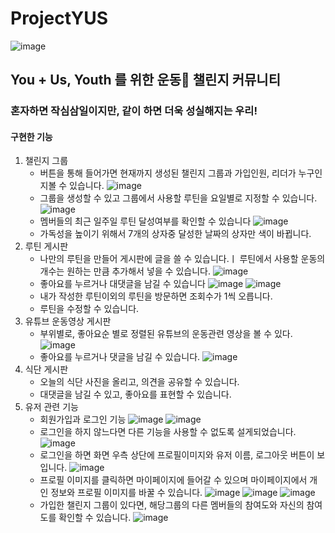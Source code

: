 # ProjectYUS
![image](https://user-images.githubusercontent.com/90673297/171552790-d26abaed-cbad-4e17-a485-b46c3e393690.png)
## You + Us, Youth 를 위한 운동🤸 챌린지 커뮤니티
### 혼자하면 작심삼일이지만, 같이 하면 더욱 성실해지는 우리! 

#### __구현한 기능__
1. 챌린지 그룹
    - 버튼을 통해 들어가면 현재까지 생성된 챌린지 그룹과 가입인원, 리더가 누구인지볼 수 있습니다.
    ![image](https://user-images.githubusercontent.com/90673297/171556184-2f74d0ba-dac1-429a-82bd-c8de20c40299.png)
    - 그룹을 생성할 수 있고 그룹에서 사용할 루틴을 요일별로 지정할 수 있습니다.
    ![image](https://user-images.githubusercontent.com/90673297/171556583-61085d03-abe5-4fb0-a16f-419bef05722e.png)
    - 멤버들의 최근 일주일 루틴 달성여부를 확인할 수 있습니다
    ![image](https://user-images.githubusercontent.com/90673297/171556205-5bf592b6-35d7-4e64-85a8-fae3b5dcf64e.png)
    - 가독성을 높이기 위해서 7개의 상자중 달성한 날짜의 상자만 색이 바뀝니다.
2. 루틴 게시판
    - 나만의 루틴을 만들어 게시판에 글을 쓸 수 있습니다.ㅣ 루틴에서 사용할 운동의 개수는 원하는 만큼 추가해서 넣을 수 있습니다.
    ![image](https://user-images.githubusercontent.com/90673297/171556356-927e8254-826e-49b3-b105-827435ccd75f.png)
    - 좋아요를 누르거나 대댓글을 남길 수 있습니다
    ![image](https://user-images.githubusercontent.com/90673297/171556410-c316e721-ad4f-4a68-9a6f-67942f93bcb6.png)
    ![image](https://user-images.githubusercontent.com/90673297/171556444-bcc3a098-8101-4671-bb5a-d43702fc8748.png)
    - 내가 작성한 루틴이외의 루틴을 방문하면 조회수가 1씩 오릅니다.
    - 루틴을 수정할 수 있습니다.
3. 유튜브 운동영상 게시판
    - 부위별로, 좋아요순 별로 정렬된 유튜브의 운동관련 영상을 볼 수 있다. 
    ![image](https://user-images.githubusercontent.com/90673297/171556518-7929b4c8-af7d-4396-8570-a2836be9dedb.png)
    - 좋아요를 누르거나 댓글을 남길 수 있습니다.
    ![image](https://user-images.githubusercontent.com/90673297/171556555-8cad043d-89fa-4f23-8a8c-34f15ef490f3.png)
4. 식단 게시판
    - 오늘의 식단 사진을 올리고, 의견을 공유할 수 있습니다. 
    - 대댓글을 남길 수 있고, 좋아요를 표현할 수 있습니다.
5. 유저 관련 기능
    - 회원가입과 로그인 기능
    ![image](https://user-images.githubusercontent.com/90673297/171555699-19fbb163-29c8-495d-afd2-169a2114a8b7.png)
    ![image](https://user-images.githubusercontent.com/90673297/171555816-d1e5651f-a349-4fb0-961b-15810a845a34.png)
    - 로그인을 하지 않느다면 다른 기능을 사용할 수 없도록 설게되었습니다.
    ![image](https://user-images.githubusercontent.com/90673297/171555855-1930c9ea-d146-4a3b-a0e2-ef5323687cb9.png)
    - 로그인을 하면 화면 우측 상단에 프로필이미지와 유저 이름, 로그아웃 버튼이 보입니다.
    ![image](https://user-images.githubusercontent.com/90673297/171555832-a552b9c9-6956-418f-96d0-3e5a426944ae.png)
    - 프로필 이미지를 클릭하면 마이페이지에 들어갈 수 있으며 마이페이지에서 개인 정보와 프로필 이미지를 바꿀 수 있습니다. 
    ![image](https://user-images.githubusercontent.com/90673297/171556054-22c2d1a0-8b0d-489c-9603-ce1faca8a7ab.png)
    ![image](https://user-images.githubusercontent.com/90673297/171556079-12e90f80-9588-4b4c-a1d0-95d572643665.png)
    ![image](https://user-images.githubusercontent.com/90673297/171556103-7490887c-6d45-41c1-91a7-a81233e8d4c3.png)
    - 가입한 챌린지 그룹이 있다면, 해당그룹의 다른 멤버들의 참여도와 자신의 참여도를 확인할 수 있습니다.
    ![image](https://user-images.githubusercontent.com/90673297/171556704-64625bc1-d4f1-4282-bb6b-770fd2bdeee6.png)


